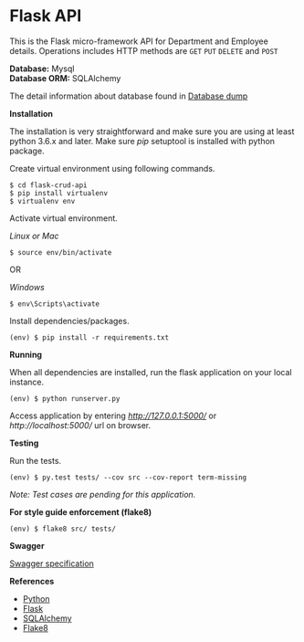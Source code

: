 # Flask API

This is the Flask micro-framework API for Department and Employee details. Operations includes HTTP methods are `GET` `PUT` `DELETE` and `POST`<br/>

**Database:** Mysql<br/>
**Database ORM:** SQLAlchemy

The detail information about database found in [Database dump](/dump)

**Installation**

The installation is very straightforward and make sure you are using at least python 3.6.x and later.
Make sure *pip* setuptool is installed with python package.

Create virtual environment using following commands.

```
$ cd flask-crud-api
$ pip install virtualenv
$ virtualenv env
```

Activate virtual environment.

*Linux or Mac*

```
$ source env/bin/activate
```

OR

*Windows*

```
$ env\Scripts\activate
```

Install dependencies/packages.

```
(env) $ pip install -r requirements.txt
```

**Running**

When all dependencies are installed, run the flask application on your local instance.

```
(env) $ python runserver.py
```

Access application by entering *http://127.0.0.1:5000/* or *http://localhost:5000/* url on browser.

**Testing**

Run the tests.

```
(env) $ py.test tests/ --cov src --cov-report term-missing
```

*Note: Test cases are pending for this application.*

**For style guide enforcement (flake8)**

```
(env) $ flake8 src/ tests/
```

**Swagger**

[Swagger specification](/spec)

**References**

* [Python](https://www.python.org)
* [Flask](http://flask.pocoo.org)
* [SQLAlchemy](https://www.sqlalchemy.org)
* [Flake8](http://flake8.pycqa.org)
